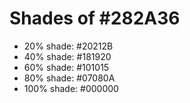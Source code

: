 # Shades of #282A36

* 20% shade: #20212B
* 40% shade: #181920
* 60% shade: #101015
* 80% shade: #07080A
* 100% shade: #000000
